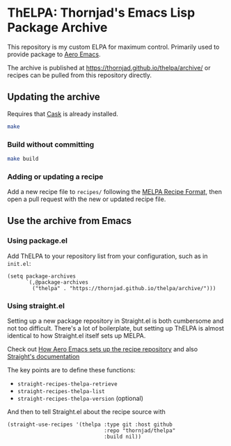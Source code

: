# ThELPA: Thornjad's Emacs Lisp Package Archive

This repository is my custom ELPA for maximum control. Primarily used to provide package to [Aero Emacs](https://github.com/thornjad/aero).

The archive is published at https://thornjad.github.io/thelpa/archive/ or recipes can be pulled from this repository directly.

## Updating the archive

Requires that [Cask](https://github.com/cask/cask) is already installed.

``` sh
make
```

### Build without committing

``` sh
make build
```

### Adding or updating a recipe

Add a new recipe file to `recipes/` following the [MELPA Recipe Format](https://github.com/melpa/melpa#recipe-format), then open a pull request with the new or updated recipe file.

## Use the archive from Emacs

### Using package.el

Add ThELPA to your repository list from your configuration, such as in `init.el`:

``` emacs-lisp
(setq package-archives
      `(,@package-archives
        ("thelpa" . "https://thornjad.github.io/thelpa/archive/")))
```

### Using straight.el

Setting up a new package repository in Straight.el is both cumbersome and not too difficult. There's a lot of boilerplate, but setting up ThELPA is almost identical to how Straight.el itself sets up MELPA.

Check out [How Aero Emacs sets up the recipe repository](https://gitlab.com/thornjad/aero/-/blob/main/lib/core/aero-package.el) and also [Straight's documentation](https://github.com/radian-software/straight.el#defining-new-recipe-repositories)

The key points are to define these functions:

- `straight-recipes-thelpa-retrieve`
- `straight-recipes-thelpa-list`
- `straight-recipes-thelpa-version` (optional)

And then to tell Straight.el about the recipe source with

``` emacs-lisp
(straight-use-recipes '(thelpa :type git :host github
                               :repo "thornjad/thelpa"
                               :build nil))
```
